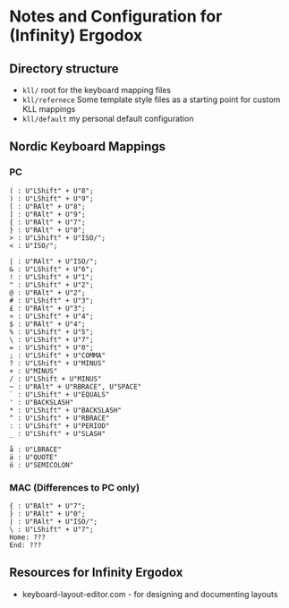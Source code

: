 # Notes and Configuration for (Infinity) Ergodox

## Directory structure

- `kll/` root for the keyboard mapping files
- `kll/refernece` Some template style files as a starting point for custom KLL mappings
- `kll/default` my personal default configuration

## Nordic Keyboard Mappings

### PC

```
( : U"LShift" + U"8";
) : U"LShift" + U"9";
[ : U"RAlt" + U"8";
] : U"RAlt" + U"9";
{ : U"RAlt" + U"7";
} : U"RAlt" + U"0";
> : U"LShift" + U"ISO/";
< : U"ISO/";

| : U"RAlt" + U"ISO/";
& : U"LShift" + U"6";
! : U"LShift" + U"1";
" : U"LShift" + U"2";
@ : U"RAlt" + U"2";
# : U"LShift" + U"3";
£ : U"RAlt" + U"3";
¤ : U"LShift" + U"4";
$ : U"RAlt" + U"4";
% : U"LShift" + U"5";
\ : U"LShift" + U"7";
= : U"LShift" + U"0";
; : U"LShift" + U"COMMA"
? : U"LShift" + U"MINUS"
+ : U"MINUS"
/ : U"LShift + U"MINUS"
~ : U"RAlt" + U"RBRACE", U"SPACE"
` : U"LShift" + U"EQUALS"
' : U"BACKSLASH"
* : U"LShift" + U"BACKSLASH"
^ : U"LShift" + U"RBRACE"
: : U"LShift" + U"PERIOD"
_ : U"LShift" + U"SLASH"

å : U"LBRACE"
ä : U"QUOTE"
ö : U"SEMICOLON"
```

### MAC (Differences to PC only)
```
{ : U"RAlt" + U"7";
} : U"RAlt" + U"0";
| : U"RAlt" + U"ISO/";
\ : U"LShift" + U"7";
Home: ???
End: ???
```

## Resources for Infinity Ergodox

- keyboard-layout-editor.com - for designing and documenting layouts
